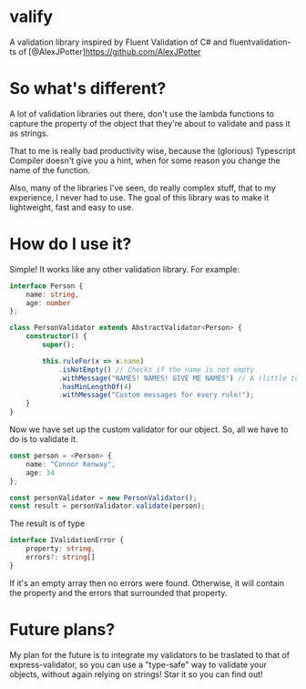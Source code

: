 # valify

A validation library inspired by Fluent Validation of C# and fluentvalidation-ts of [@AlexJPotter]https://github.com/AlexJPotter

# So what's different?

A lot of validation libraries out there, don't use the lambda functions to capture the property of the object that they're about to validate and pass it as strings.  
  
That to me is really bad productivity wise, because the (glorious) Typescript Compiler doesn't give you a hint, when for some reason you change the name of the function.  
  
Also, many of the libraries I've seen, do really complex stuff, that to my experience, I never had to use. The goal of this library was to make it lightweight, fast and easy to use.

# How do I use it?
Simple! It works like any other validation library. For example: 
```typescript
interface Person {
    name: string,
    age: number
};

class PersonValidator extends AbstractValidator<Person> {
    constructor() {
        super();

        this.ruleFor(x => x.name)
            .isNotEmpty() // Checks if the name is not empty
            .withMessage("NAMES! NAMES! GIVE ME NAMES") // A (little too dramatic) custom message
            .hasMinLengthOf(4)
            .withMessage("Custom messages for every rule!");
    }
}
```

Now we have set up the custom validator for our object. So, all we have to do is to validate it.

```typescript
const person = <Person> {
    name: "Connor Kenway",
    age: 34
};

const personValidator = new PersonValidator();
const result = personValidator.validate(person);
```

The result is of type 
```typescript
interface IValidationError {
    property: string,
    errors?: string[]
}
```
If it's an empty array then no errors were found. Otherwise, it will contain the property and the errors that surrounded that property.

# Future plans?
My plan for the future is to integrate my validators to be traslated to that of express-validator, so you can use a "type-safe" way to validate your objects,
without again relying on strings! Star it so you can find out!
